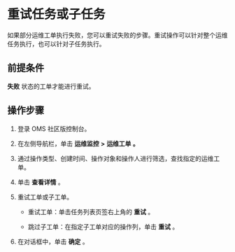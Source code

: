 重试任务或子任务 
=============================

如果部分运维工单执行失败，您可以重试失败的步骤。重试操作可以针对整个运维任务执行，也可以针对子任务执行。

前提条件 
-------------------------

**失败** 状态的工单才能进行重试。

操作步骤 
-------------------------

1. 登录 OMS 社区版控制台。

   

2. 在左侧导航栏，单击 **运维监控** **\>** **运维工单** **。**

   

3. 通过操作类型、创建时间、操作对象和操作人进行筛选，查找指定的运维工单。

   

4. 单击 **查看详情** 。

   

5. 重试工单或子工单。

   * 重试工单：单击任务列表页签右上角的 **重试** 。

     
   
   * 跳过子工单：在指定子工单对应的操作列，单击 **重试** 。

     
   

   

6. 在对话框中，单击 **确定** 。

   



